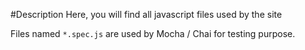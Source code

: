 #Description
Here, you will find all javascript files used by the site

Files named `*.spec.js` are used by Mocha / Chai for testing purpose.